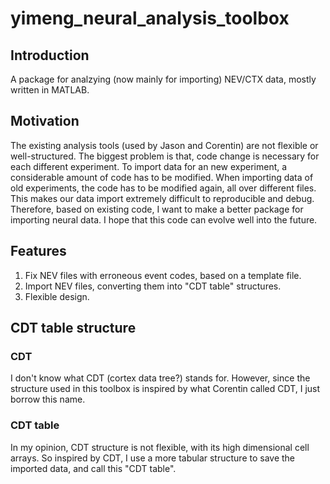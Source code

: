 yimeng_neural_analysis_toolbox
==============================


## Introduction
A package for analzying (now mainly for importing) NEV/CTX data, mostly written in MATLAB.

## Motivation

The existing analysis tools (used by Jason and Corentin) are not flexible or well-structured. The biggest problem is that, code change is necessary for each different experiment. To import data for an new experiment, a considerable amount of code has to be modified. When importing data of old experiments, the code has to be modified again, all over different files. This makes our data import extremely difficult to reproducible and debug. Therefore, based on existing code, I want to make a better package for importing neural data. I hope that this code can evolve well into the future.

## Features

1. Fix NEV files with erroneous event codes, based on a template file.
2. Import NEV files, converting them into "CDT table" structures.
3. Flexible design.

## CDT table structure

### CDT

I don't know what CDT (cortex data tree?) stands for. However, since the structure used in this toolbox is inspired by what Corentin called CDT, I just borrow this name.

### CDT table

In my opinion, CDT structure is not flexible, with its high dimensional cell arrays. So inspired by CDT, I use a more tabular structure to save the imported data, and call this "CDT table".

